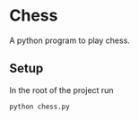 # Chess

A python program to play chess.

## Setup

In the root of the project run
```bash
python chess.py
```


